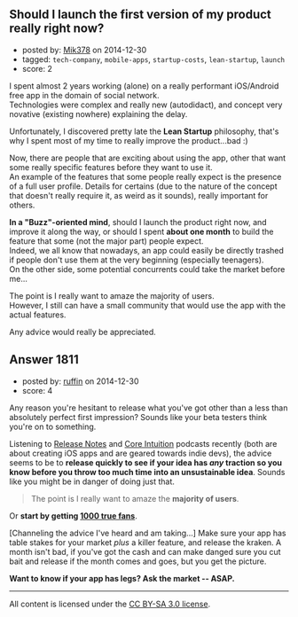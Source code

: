 ## Should I launch the first version of my product really right now?

- posted by: [Mik378](https://stackexchange.com/users/961739/mik378) on 2014-12-30
- tagged: `tech-company`, `mobile-apps`, `startup-costs`, `lean-startup`, `launch`
- score: 2

<p>I spent almost 2 years working (alone) on a really performant iOS/Android free app in the domain of social network.<br>
Technologies were complex and really new (autodidact), and concept very novative (existing nowhere) explaining the delay.</p>

<p>Unfortunately, I discovered pretty late the <strong>Lean Startup</strong> philosophy, that's why I spent most of my time to really improve the product...bad :) </p>

<p>Now, there are people that are exciting about using the app, other that want some really specific features before they want to use it.<br>
An example of the features that some people really expect is the presence of a full user profile. Details for certains (due to the nature of the concept that doesn't really require it, as weird as it sounds), really important for others.</p>

<p><strong>In a "Buzz"-oriented mind</strong>, should I launch the product right now, and improve it along the way, or should I spent <strong>about one month</strong> to build the feature that some (not the major part) people expect.<br>
Indeed, we all know that nowadays, an app could easily be directly trashed if people don't use them at the very beginning (especially teenagers).<br>
On the other side, some potential concurrents could take the market before me...</p>

<p>The point is I really want to amaze the majority of users.<br>
However, I still can have a small community that would use the app with the actual features.</p>

<p>Any advice would really be appreciated. </p>



## Answer 1811

- posted by: [ruffin](https://stackexchange.com/users/1016846/ruffin) on 2014-12-30
- score: 4

<p>Any reason you're hesitant to release what you've got other than a less than absolutely perfect first impression? Sounds like your beta testers think you're on to something.</p>

<p>Listening to <a href="http://releasenotes.tv/" rel="nofollow">Release Notes</a> and <a href="http://www.coreint.org/" rel="nofollow">Core Intuition</a> podcasts recently (both are about creating iOS apps and are geared towards indie devs), the advice seems to be to <strong>release quickly to see if your idea has <em>any</em> traction so you know before you throw too much time into an unsustainable idea</strong>. Sounds like you might be in danger of doing just that.</p>

<blockquote>
  <p>The point is I really want to amaze the <strong>majority of users</strong>.</p>
</blockquote>

<p>Or <strong>start by getting <a href="http://kk.org/thetechnium/2008/03/1000-true-fans/" rel="nofollow">1000 true fans</a></strong>. </p>

<p>[Channeling the advice I've heard and am taking...] Make sure your app has table stakes for your market <em>plus</em> a killer feature, and release the kraken. A month isn't bad, if you've got the cash and can make danged sure you cut bait and release if the month comes and goes, but you get the picture.</p>

<p><strong>Want to know if your app has legs? Ask the market -- ASAP.</strong></p>




---

All content is licensed under the [CC BY-SA 3.0 license](https://creativecommons.org/licenses/by-sa/3.0/).
